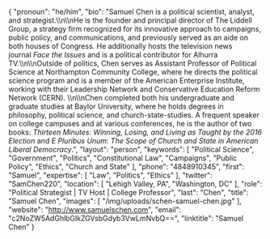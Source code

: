 {
  "pronoun": "he/him",
  "bio": "Samuel Chen is a political scientist, analyst, and strategist.\\\n\\\nHe is the founder and principal director of The Liddell Group, a strategy firm recognized for its innovative approach to campaigns, public policy, and communications, and previously served as an aide on both houses of Congress. He additionally hosts the television news journal *Face the Issues* and is a political contributor for Alhurra TV.\\\n\\\nOutside of politics, Chen serves as Assistant Professor of Political Science at Northampton Community College, where he directs the political science program and is a member of the American Enterprise Institute, working with their Leadership Network and Conservative Education Reform Network (CERN). \\\n\\\nChen completed both his undergraduate and graduate studies at Baylor University, where he holds degrees in philosophy, political science, and church-state-studies. A frequent speaker on college campuses and at various conferences, he is the author of two books: *Thirteen Minutes: Winning, Losing, and Living as Taught by the 2016 Election* and *E Pluribus Unum: The Scope of Church and State in American Liberal Democracy*.",
  "layout": "person",
  "keywords": [
    "Political Science",
    "Government",
    "Politics",
    "Constitutional Law",
    "Campaigns",
    "Public Policy",
    "Ethics",
    "Church and State"
  ],
  "phone": "4848910345",
  "first": "Samuel",
  "expertise": [
    "Law",
    "Politics",
    "Ethics"
  ],
  "twitter": "SamChen220",
  "location": [
    "Lehigh Valley, PA",
    "Washington, DC"
  ],
  "role": "Political Strategist | TV Host | College Professor",
  "last": "Chen",
  "title": "Samuel Chen",
  "images": [
    "/img/uploads/schen-samuel-chen.jpg"
  ],
  "website": "http://www.samuelschen.com",
  "email": "c2NoZW5AdGhlbGlkZGVsbGdyb3VwLmNvbQ==",
  "linktitle": "Samuel Chen"
}